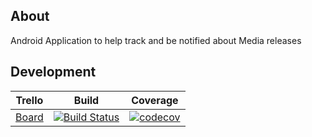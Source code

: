 ## About
Android Application to help track and be notified about Media releases

## Development

| **Trello** | **Build** | **Coverage** |
|---|---|---|
| [Board](https://trello.com/b/0QvVmGlV/medianotifier) | [![Build Status](https://travis-ci.org/OurFriendIrony/MediaNotifier.png)](https://travis-ci.org/OurFriendIrony/MediaNotifier) | [![codecov](https://codecov.io/gh/OurFriendIrony/MediaNotifier/branch/master/graph/badge.svg)](https://codecov.io/gh/OurFriendIrony/MediaNotifier) |

